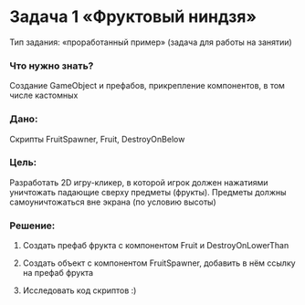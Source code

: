 # Задача 1 «Фруктовый ниндзя»

Тип задания: «проработанный пример» (задача для работы на занятии)

### Что нужно знать?

Создание GameObject и префабов, прикрепление компонентов, в том числе кастомных

### Дано:

Скрипты FruitSpawner, Fruit, DestroyOnBelow

### Цель:

Разработать 2D игру-кликер, в которой игрок должен нажатиями уничтожать падающие сверху предметы (фрукты). Предметы должны самоуничтожаться вне экрана (по условию высоты)

### Решение:

1. Создать префаб фрукта с компонентом Fruit и DestroyOnLowerThan

2. Создать объект с компонентом FruitSpawner, добавить в нём ссылку на префаб фрукта

3. Исследовать код скриптов :)
